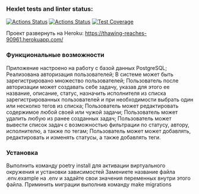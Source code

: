 ### Hexlet tests and linter status:
[![Actions Status](https://github.com/potemkuh/python-project-lvl4/workflows/hexlet-check/badge.svg)](https://github.com/potemkuh/python-project-lvl4/actions)
[![Actions Status](https://github.com/potemkuh/python-project-lvl4/workflows/Super-linter/badge.svg)](https://github.com/potemkuh/python-project-lvl4/actions)
[![Test Coverage](https://api.codeclimate.com/v1/badges/15cded7c44ba937ad39f/test_coverage)](https://codeclimate.com/github/potemkuh/python-project-lvl4/test_coverage)

Проект развернуть на Heroku: https://thawing-reaches-90961.herokuapp.com/

### Функциональные возможности
Приложение настроено на работу с базой данных PostgreSQL;
Реализована авторизация пользователей;
В системе может быть зарегистрировано множество пользователей;
Пользователь после авторизации может создавать себе задачу, указав для этого ее название, описание, статус, назначить исполнителя из списка зарегистрированных пользователей и при необходимости выбрать один или несколко тегов из списка;
Пользователь может редактировать содержимое любой своей или чужой задачи;
Пользователь может удалить любую из ранее созданных задач;
Пользователь может вывести список задач с возможностью фильтрации по статусу, автору, исполнителю, а также по тегам;
Пользователь может может добавлять, редактировать и изменять статусы, а также добавлять теги.

### Установка
Выполнить команду poetry install для активации виртуального окружения и установки зависимостей
Замениете название файла .env.example на .env и задайте свои значения переменных внутри этого файла.
Приминить миграции выполнив команду make migrations